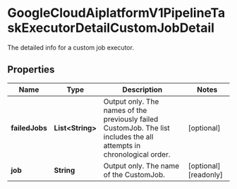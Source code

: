 

# GoogleCloudAiplatformV1PipelineTaskExecutorDetailCustomJobDetail

The detailed info for a custom job executor.

## Properties

| Name | Type | Description | Notes |
|------------ | ------------- | ------------- | -------------|
|**failedJobs** | **List&lt;String&gt;** | Output only. The names of the previously failed CustomJob. The list includes the all attempts in chronological order. |  [optional] |
|**job** | **String** | Output only. The name of the CustomJob. |  [optional] [readonly] |



